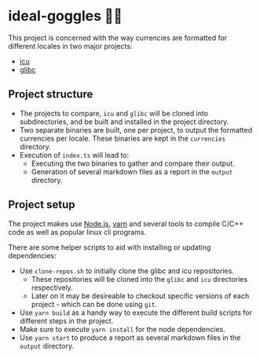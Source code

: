 # ideal-goggles 🥽✨

This project is concerned with the way currencies are formatted for different locales in two major projects:

- [icu](https://github.com/unicode-org/icu)
- [glibc](https://www.gnu.org/software/libc/libc.html)

## Project structure

- The projects to compare, `icu` and `glibc` will be cloned into subdirectories, and be built and installed in the project directory.
- Two separate binaries are built, one per project, to output the formatted currencies per locale. These binaries are kept in the `currencies` directory.
- Execution of `index.ts` will lead to:
  - Executing the two binaries to gather and compare their output.
  - Generation of several markdown files as a report in the `output` directory.

## Project setup

The project makes use [Node.js](https://nodejs.org), [yarn](https://yarnpkg.com) and several tools to compile C/C++ code as well as popular linux cli programs.

There are some helper scripts to aid with installing or updating dependencies:

- Use `clone-repos.sh` to initially clone the glibc and icu repositories.
  - These repositories will be cloned into the `glibc` and `icu` directories respectively.
  - Later on it may be desireable to checkout specific versions of each project - which can be done using `git`.
- Use `yarn build` as a handy way to execute the different build scripts for different steps in the project.
- Make sure to execute `yarn install` for the node dependencies.
- Use `yarn start` to produce a report as several markdown files in the `output` directory.
